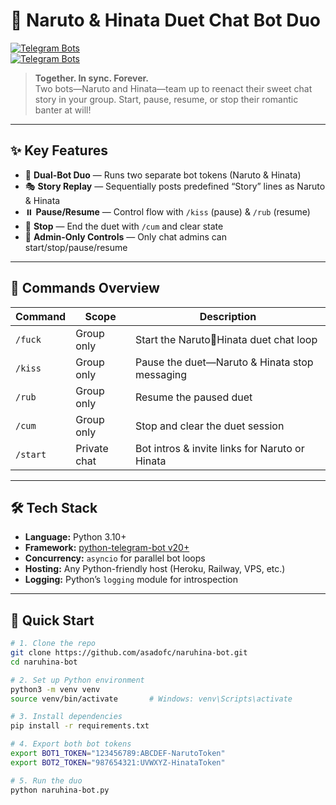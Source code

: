 # 💞 Naruto & Hinata Duet Chat Bot Duo  
[![Telegram Bots](https://img.shields.io/badge/Launch%20NarutoBot-@PervyNarutoBot-2CA5E0?logo=telegram&style=for-the-badge)](https://t.me/PervyNarutoBot)  
[![Telegram Bots](https://img.shields.io/badge/Launch%20HinataBot-@HornyHinataBot-2CA5E0?logo=telegram&style=for-the-badge)](https://t.me/HornyHinataBot)

> **Together. In sync. Forever.**  
> Two bots—Naruto and Hinata—team up to reenact their sweet chat story in your group. Start, pause, resume, or stop their romantic banter at will!

---

## ✨ Key Features

- 🤖 **Dual-Bot Duo** — Runs two separate bot tokens (Naruto & Hinata)  
- 🎭 **Story Replay** — Sequentially posts predefined “Story” lines as Naruto & Hinata  
- ⏸️ **Pause/Resume** — Control flow with `/kiss` (pause) & `/rub` (resume)  
- 🛑 **Stop** — End the duet with `/cum` and clear state  
- 🔐 **Admin-Only Controls** — Only chat admins can start/stop/pause/resume  

---

## 📜 Commands Overview

| Command      | Scope        | Description                                              |
|--------------|--------------|----------------------------------------------------------|
| `/fuck`      | Group only   | Start the Naruto💬Hinata duet chat loop                  |
| `/kiss`      | Group only   | Pause the duet—Naruto & Hinata stop messaging           |
| `/rub`       | Group only   | Resume the paused duet                                  |
| `/cum`       | Group only   | Stop and clear the duet session                         |
| `/start`     | Private chat | Bot intros & invite links for Naruto or Hinata           |

---

## 🛠️ Tech Stack

- **Language:** Python 3.10+  
- **Framework:** [python-telegram-bot v20+](https://github.com/python-telegram-bot/python-telegram-bot)  
- **Concurrency:** `asyncio` for parallel bot loops  
- **Hosting:** Any Python-friendly host (Heroku, Railway, VPS, etc.)  
- **Logging:** Python’s `logging` module for introspection  

---

## 🚀 Quick Start

```bash
# 1. Clone the repo
git clone https://github.com/asadofc/naruhina-bot.git
cd naruhina-bot

# 2. Set up Python environment
python3 -m venv venv
source venv/bin/activate       # Windows: venv\Scripts\activate

# 3. Install dependencies
pip install -r requirements.txt

# 4. Export both bot tokens
export BOT1_TOKEN="123456789:ABCDEF-NarutoToken"
export BOT2_TOKEN="987654321:UVWXYZ-HinataToken"

# 5. Run the duo
python naruhina-bot.py
